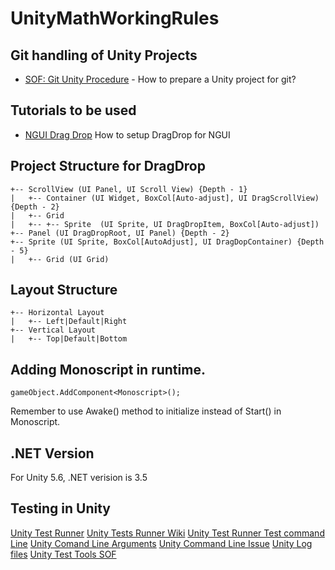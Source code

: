 # UnityMathWorkingRules

## Git handling of Unity Projects
* [SOF: Git Unity Procedure](https://stackoverflow.com/questions/21573405/how-to-prepare-a-unity-project-for-git) - How to prepare a Unity project for git? 

## Tutorials to be used 
* [NGUI Drag Drop](https://www.youtube.com/watch?v=UK3aMHRfgcw) How to setup DragDrop for NGUI


## Project Structure for DragDrop
```
+-- ScrollView (UI Panel, UI Scroll View) {Depth - 1}
|   +-- Container (UI Widget, BoxCol[Auto-adjust], UI DragScrollView) {Depth - 2}
|   +-- Grid
|   +-- +-- Sprite  (UI Sprite, UI DragDropItem, BoxCol[Auto-adjust])
+-- Panel (UI DragDropRoot, UI Panel) {Depth - 2}
+-- Sprite (UI Sprite, BoxCol[AutoAdjust], UI DragDopContainer) {Depth - 5}
|   +-- Grid (UI Grid) 
```

## Layout Structure
```
+-- Horizontal Layout 
|   +-- Left|Default|Right
+-- Vertical Layout
|   +-- Top|Default|Bottom
```

## Adding Monoscript in runtime. 

```
gameObject.AddComponent<Monoscript>();
```
Remember to use Awake() method to initialize instead of Start() in Monoscript.

## .NET Version 

For Unity 5.6, .NET verision is 3.5

## Testing in Unity
[Unity Test Runner](https://docs.unity3d.com/Manual/testing-editortestsrunner.html)
[Unity Tests Runner Wiki](https://bitbucket.org/Unity-Technologies/unitytesttools/wiki/)
[Unity Test Runner Test command Line](https://bitbucket.org/Unity-Technologies/unitytesttools/wiki/UnitTestsRunner)
[Unity Comand Line Arguments](https://docs.unity3d.com/Manual/CommandLineArguments.html)
[Unity Command Line Issue](https://forum.unity3d.com/threads/editor-test-runner-does-nothing-from-the-command-line.381750/)
[Unity Log files](https://docs.unity3d.com/Manual/LogFiles.html)
[Unity Test Tools SOF](https://stackoverflow.com/questions/34659654/how-to-set-up-unity-test-tools-on-unity-5)